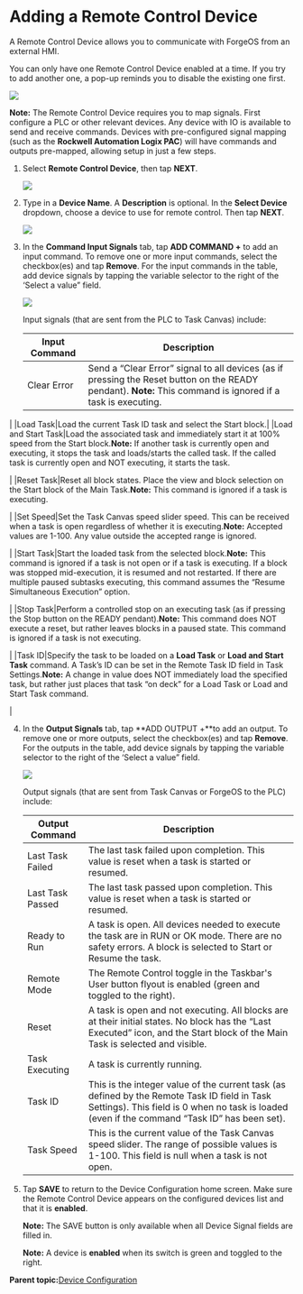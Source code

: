 # Adding a Remote Control Device

A Remote Control Device allows you to communicate with ForgeOS from an external HMI.

You can only have one Remote Control Device enabled at a time. If you try to add another one, a pop-up reminds you to disable the existing one first.

![](../../../_Media/ForgeOS-5-x/Device-Config-App-5-x/device-configuration-library-remote-control-device-max-limit-warning-20220915-5.3-jlh-001.png)

**Note:** The Remote Control Device requires you to map signals. First configure a PLC or other relevant devices. Any device with IO is available to send and receive commands. Devices with pre-configured signal mapping \(such as the **Rockwell Automation Logix PAC**\) will have commands and outputs pre-mapped, allowing setup in just a few steps.

1.  Select **Remote Control Device**, then tap **NEXT**.

    ![](../../../_Media/ForgeOS-5-x/Device-Config-App-5-x/device-configuration-library-remote-control-device-20220915-5.3-jlh-001.png)

2.  Type in a **Device Name**. A **Description** is optional. In the **Select Device** dropdown, choose a device to use for remote control. Then tap **NEXT**.

    ![](../../../_Media/ForgeOS-5-x/Device-Config-App-5-x/device-configuration-remote-control-device-info-20220917-5.3-jlh-001.png)

3.  In the **Command Input Signals** tab, tap **ADD COMMAND +** to add an input command. To remove one or more input commands, select the checkbox\(es\) and tap **Remove**. For the input commands in the table, add device signals by tapping the variable selector to the right of the ‘Select a value” field.

    ![](../../../_Media/ForgeOS-5-x/Device-Config-App-5-x/device-configuration-remote-control-device-plc-input-20220916-5.2-jlh-001.png)

    Input signals \(that are sent from the PLC to Task Canvas\) include:

    |Input Command|Description|
    |-------------|-----------|
    |Clear Error|Send a “Clear Error” signal to all devices \(as if pressing the Reset button on the READY pendant\). **Note:** This command is ignored if a task is executing.

|
    |Load Task|Load the current Task ID task and select the Start block.|
    |Load and Start Task|Load the associated task and immediately start it at 100% speed from the Start block.**Note:** If another task is currently open and executing, it stops the task and loads/starts the called task. If the called task is currently open and NOT executing, it starts the task.

|
    |Reset Task|Reset all block states. Place the view and block selection on the Start block of the Main Task.**Note:** This command is ignored if a task is executing.

|
    |Set Speed|Set the Task Canvas speed slider speed. This can be received when a task is open regardless of whether it is executing.**Note:** Accepted values are 1-100. Any value outside the accepted range is ignored.

|
    |Start Task|Start the loaded task from the selected block.**Note:** This command is ignored if a task is not open or if a task is executing. If a block was stopped mid-execution, it is resumed and not restarted. If there are multiple paused subtasks executing, this command assumes the “Resume Simultaneous Execution” option.

|
    |Stop Task|Perform a controlled stop on an executing task \(as if pressing the Stop button on the READY pendant\).**Note:** This command does NOT execute a reset, but rather leaves blocks in a paused state. This command is ignored if a task is not executing.

|
    |Task ID|Specify the task to be loaded on a **Load Task** or **Load and Start Task** command. A Task’s ID can be set in the Remote Task ID field in Task Settings.**Note:** A change in value does NOT immediately load the specified task, but rather just places that task “on deck” for a Load Task or Load and Start Task command.

|

4.  In the **Output Signals** tab, tap **ADD OUTPUT +**to add an output. To remove one or more outputs, select the checkbox\(es\) and tap **Remove**. For the outputs in the table, add device signals by tapping the variable selector to the right of the ‘Select a value” field.

    ![](../../../_Media/ForgeOS-5-x/Device-Config-App-5-x/device-configuration-remote-control-plc-output-20220916-5.3-jlh-001.png)

    Output signals \(that are sent from Task Canvas or ForgeOS to the PLC\) include:

    |Output Command|Description|
    |--------------|-----------|
    |Last Task Failed|The last task failed upon completion. This value is reset when a task is started or resumed.|
    |Last Task Passed|The last task passed upon completion. This value is reset when a task is started or resumed.|
    |Ready to Run|A task is open. All devices needed to execute the task are in RUN or OK mode. There are no safety errors. A block is selected to Start or Resume the task.|
    |Remote Mode|The Remote Control toggle in the Taskbar's User button flyout is enabled \(green and toggled to the right\).|
    |Reset|A task is open and not executing. All blocks are at their initial states. No block has the “Last Executed” icon, and the Start block of the Main Task is selected and visible.|
    |Task Executing|A task is currently running.|
    |Task ID|This is the integer value of the current task \(as defined by the Remote Task ID field in Task Settings\). This field is 0 when no task is loaded \(even if the command “Task ID” has been set\).|
    |Task Speed|This is the current value of the Task Canvas speed slider. The range of possible values is 1-100. This field is null when a task is not open.|

5.  Tap **SAVE** to return to the Device Configuration home screen. Make sure the Remote Control Device appears on the configured devices list and that it is **enabled**.

    **Note:** The SAVE button is only available when all Device Signal fields are filled in.

    **Note:** A device is **enabled** when its switch is green and toggled to the right.


**Parent topic:**[Device Configuration](../4-Device-Configuration-App/device_configuration.md)

